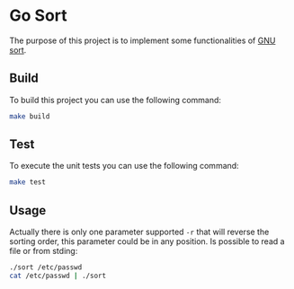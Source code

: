 Go Sort
=======

The purpose of this project is to implement some functionalities of [GNU sort](https://man7.org/linux/man-pages/man1/sort.1.html).

Build
-----

To build this project you can use the following command:

```bash
make build
```

Test
----

To execute the unit tests you can use the following command:

```bash
make test
```

Usage
-----

Actually there is only one parameter supported `-r` that will reverse the sorting order, this parameter could be in any position.
Is possible to read a file or from stding:

```bash
./sort /etc/passwd
cat /etc/passwd | ./sort
```
